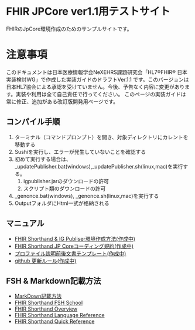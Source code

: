 # FHIR JPCore ver1.1用テストサイト
FHIRのJpCore環境作成のためのサンプルサイトです。

# 注意事項
このドキュメントは日本医療情報学会NeXEHRS課題研究会「HL7®FHIR® 日本実装検討WG」で作成した実装ガイドのドラフトVer.1.1 です。このバージョンは日本HL7協会による承認を受けていません。今後、予告なく内容に変更があります。実装や利用は全て自己責任で行ってください。
このページの実装ガイドは常に修正、追加がある改訂版開発用ページです。

## コンパイル手順
1. ターミナル（コマンドプロンプト）を開き、対象ディレクトリにカレントを移動する
1. Sushiを実行し、エラーが発生していないことを確認する
1. 初めて実行する場合は、_updatePublisher.bat(windows),_updatePublisher.sh(linux,mac)を実行する。
   1. igpublisher.jarのダウンロードの許可
   1. スクリプト類のダウンロードの許可
1. _genonce.bat(windows), _genonce.sh(linux,mac)を実行する
1. OutputフォルダにHtml一式が格納される

## マニュアル
* [FHIR Shorthand & IG Publiser環境作成方法(作成中)](docs/enviroment.md)
* [FHIR Shorthand JP Coreコーディング規約(作成中)](docs/fishingrule.md)
* [プロファイル説明前後文書テンプレート(作成中)](docs/template_intronotes.md)
* [github 更新ルール(作成中)](docs/githubflow.md)

## FSH & Markdown記載方法
* [MarkDown記載方法](docs/markdown.md)
* [FHIR Shorthand FSH School](https://fshschool.org/)
* [FHIR Shorthand Overview](https://build.fhir.org/ig/HL7/fhir-shorthand/overview.html)
* [FHIR Shorthand Language Reference](https://build.fhir.org/ig/HL7/fhir-shorthand/reference.html)
* [FHIR Shorthand Quick Reference](https://build.fhir.org/ig/HL7/fhir-shorthand/FSHQuickReference.pdf)
